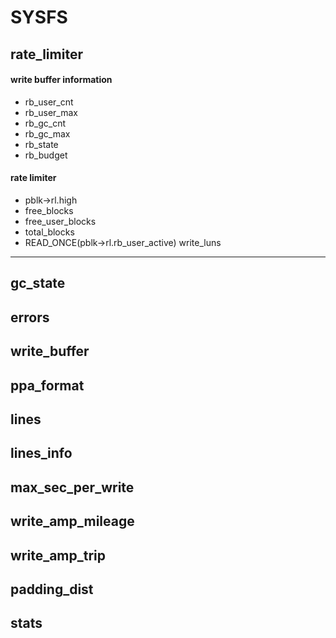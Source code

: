 SYSFS
=======
rate_limiter
------
#### write buffer information
* rb_user_cnt
* rb_user_max
* rb_gc_cnt
* rb_gc_max
* rb_state
* rb_budget
#### rate limiter
* pblk->rl.high
* free_blocks
* free_user_blocks
* total_blocks
* READ_ONCE(pblk->rl.rb_user_active)
write_luns
------
gc_state
------
errors
------
write_buffer
------
ppa_format
------
lines
------
lines_info
------
max_sec_per_write
------
write_amp_mileage
------
write_amp_trip
------
padding_dist
------
stats
------
